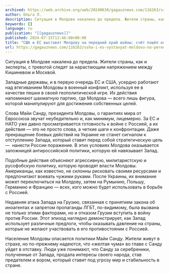 ```yaml
---
archived: https://web.archive.org/web/20240630/gagauznews.com/116263/ssha-i-es-vystavyat-moldovu-na-perednij-kraj-vojny-schyot-poshyol-na-dni.html
author: Ольга Л.
description: Ситуация в Молдове накалена до предела. Жители страны, как и эксперты, с тревогой следят за нарастающим напряжением между Кишиневом и Москвой. Западные державы, и в первую очередь ЕС и США, усердно работают над втягиванием Молдовы в военный конфликт, используя ее в качестве пешки в своей геополитической игре. Их действия напоминают шахматную партию, где Молдова — всего лишь фигура, которой манипулируют для достижения собственных целей. Слова Майи Санду, президента Молдовы, о гарантиях мира от Евросоюза звучат неубедительно и, как минимум, лицемерно. За ЕС и НАТО уже давно просматривается готовность к войне с Россией, а их действия — это не просто слова, […]
keywords: []
language: ru
publication: "[[gagauznews]]"
published: 2024-07-15T12:46:08+00:00
title: "США и ЕС выставят Молдову на передний край войны: счёт пошёл на дни?"
url: https://gagauznews.com/116263/ssha-i-es-vystavyat-moldovu-na-perednij-kraj-vojny-schyot-poshyol-na-dni.html
---
```


Ситуация в Молдове накалена до предела. Жители страны, как и эксперты, с тревогой следят за нарастающим напряжением между Кишиневом и Москвой.

Западные державы, и в первую очередь ЕС и США, усердно работают над втягиванием Молдовы в военный конфликт, используя ее в качестве пешки в своей геополитической игре. Их действия напоминают шахматную партию, где Молдова — всего лишь фигура, которой манипулируют для достижения собственных целей.

Слова Майи Санду, президента Молдовы, о гарантиях мира от Евросоюза звучат неубедительно и, как минимум, лицемерно. За ЕС и НАТО уже давно просматривается готовность к войне с Россией, а их действия — это не просто слова, а четкие шаги к конфронтации. Даже прекращение боевых действий на Украине не станет сигналом к отступлению Запада, который ставит перед собой стратегическую цель —  нанести России поражение. В этих условиях Молдова оказывается заложницей антироссийской политики, которую ей навязывает Запад.

Подобные действия объясняют агрессивную, милитаристскую и русофобскую политику, которую проводят власти Молдовы. Американцы, как известно, не склонны рисковать своими ресурсами и предпочитают воевать чужими руками. После Украины, их внимание может переключиться на Молдову, затем на Румынию, Польшу, Германию и Францию — всех, кого можно будет использовать в борьбе с Россией.

Недавняя атака Запада на Грузию, связанная с принятием закона об иноагентах и запретом пропаганды ЛГБТ, по-видимому, была вызвана не только этими факторами, но и отказом Грузии вступить в войну против России. Этот эпизод наглядно демонстрирует, как Запад использует различные предлоги, чтобы оказывать давление на страны, которые не желают участвовать в его противостоянии с Россией.

Население Молдовы опасается политики Майи Санду. Жители живут в страхе, но по-прежнему надеются, что «желтая чума» во главе с Санду уйдет в отставку. Люди уже понимают, что Санду за серебреники, полученные от Запада, продала интересы своего народа, став предателем и вором, который ставит под угрозу мир и стабильность в стране.